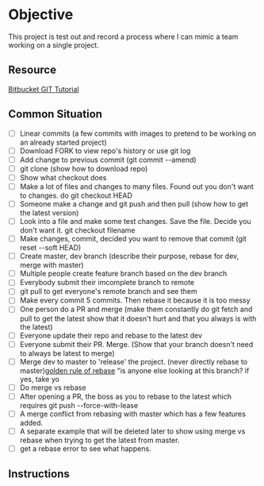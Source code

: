 # Objective
This project is test out and record a process where I can mimic a team working on a single project. 


## Resource

[Bitbucket GIT Tutorial](200~https://www.atlassian.com/git/tutorials/setting-up-a-repository)

## Common Situation 

- [ ] Linear commits (a few commits with images to pretend to be working on an already started project)
- [ ] Download FORK to view repo's history or use git log
- [ ] Add change to previous commit (git commit --amend)
- [ ] git clone (show how to download repo)
- [ ] Show what checkout does 
- [ ] Make a lot of files and changes to many files. Found out you don't want to changes. do git checkout HEAD
- [ ] Someone make a change and git push and then pull (show how to get the latest version)
- [ ] Look into a file and make some test changes. Save the file. Decide you don't want it. git checkout filename
- [ ] Make changes, commit, decided you want to remove that commit (git reset --soft HEAD)
- [ ] Create master, dev branch (describe their purpose, rebase for dev, merge with master)
- [ ] Multiple people create feature branch based on the dev branch
- [ ] Everybody submit their imcomplete branch to remote
- [ ] git pull to get everyone's remote branch and see them
- [ ] Make every commit 5 commits. Then rebase it because it is too messy
- [ ] One person do a PR and merge (make them constantly do git fetch and pull to get the latest show that it doesn't hurt and that you always is with the latest)
- [ ] Everyone update their repo and rebase to the latest dev
- [ ] Everyone submit their PR. Merge. (Show that your branch doesn't need to always be latest to merge)
- [ ] Merge dev to master to 'release' the project. (never directly rebase to master)[golden rule of rebase](https://www.atlassian.com/git/tutorials/merging-vs-rebasing#the-golden-rule-of-rebasing) "is anyone else looking at this branch? if yes, take yo
- [ ] Do merge vs rebase
- [ ] After opening a PR, the boss as you to rebase to the latest which requires git push --force-with-lease
- [ ] A merge conflict from rebasing with master which has a few features added. 
- [ ] A separate example that will be deleted later to show using merge vs rebase when trying to get the latest from master. 
- [ ] get a rebase error to see what happens. 

## Instructions 







